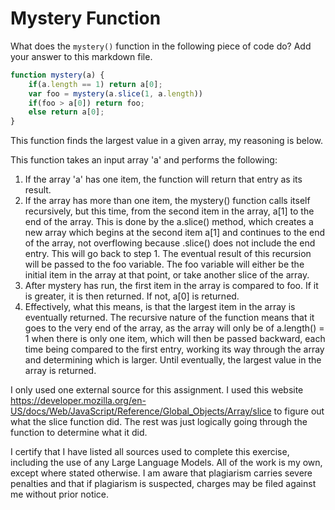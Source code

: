 # Mystery Function

What does the `mystery()` function in the following piece of code do? Add your
answer to this markdown file.

```javascript
function mystery(a) {
    if(a.length == 1) return a[0];
    var foo = mystery(a.slice(1, a.length))
    if(foo > a[0]) return foo;
    else return a[0];
}
```

This function finds the largest value in a given array, my reasoning is below.

This function takes an input array 'a' and performs the following:
1. If the array 'a' has one item, the function will return that entry as its result.
2. If the array has more than one item, the mystery() function calls itself recursively, but this time, from the second item in the array, a[1] to the end of the array. This is done by the a.slice() method, which creates a new array which begins at the second item a[1] and continues to the end of the array, not overflowing because .slice() does not include the end entry. This will go back to step 1. The eventual result of this recursion will be passed to the foo variable. The foo variable will either be the initial item in the array at that point, or take another slice of the array.
3. After mystery has run, the first item in the array is compared to foo. If it is greater, it is then returned. If not, a[0] is returned.
4. Effectively, what this means, is that the largest item in the array is eventually returned. The recursive nature of the function means that it goes to the very end of the array, as the array will only be of a.length() = 1 when there is only one item, which will then be passed backward, each time being compared to the first entry, working its way through the array and determining which is larger. Until eventually, the largest value in the array is returned.

I only used one external source for this assignment. I used this website https://developer.mozilla.org/en-US/docs/Web/JavaScript/Reference/Global_Objects/Array/slice to figure out what the slice function did. The rest was just logically going through the function to determine what it did.

I certify that I have listed all sources used to complete this exercise, including the use of any Large Language Models. All of the work is my own, except where stated otherwise. I am aware that plagiarism carries severe penalties and that if plagiarism is suspected, charges may be filed against me without prior notice.
